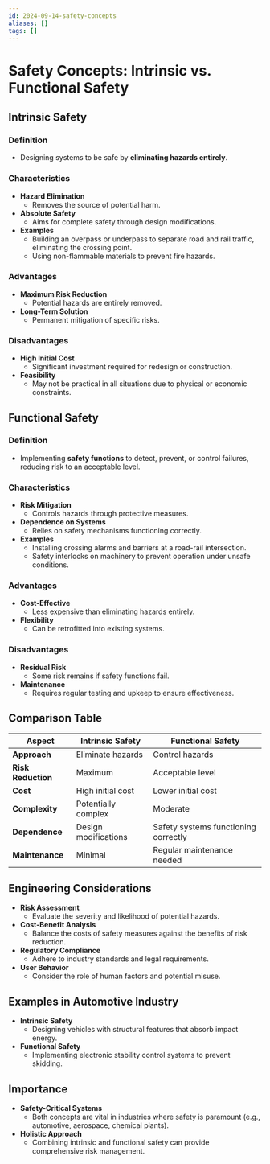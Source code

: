 ```yaml
---
id: 2024-09-14-safety-concepts
aliases: []
tags: []
---
```


# Safety Concepts: Intrinsic vs. Functional Safety

## Intrinsic Safety

### Definition

- Designing systems to be safe by **eliminating hazards entirely**.

### Characteristics

- **Hazard Elimination**
  - Removes the source of potential harm.
- **Absolute Safety**
  - Aims for complete safety through design modifications.
- **Examples**
  - Building an overpass or underpass to separate road and rail traffic, eliminating the crossing point.
  - Using non-flammable materials to prevent fire hazards.

### Advantages

- **Maximum Risk Reduction**
  - Potential hazards are entirely removed.
- **Long-Term Solution**
  - Permanent mitigation of specific risks.

### Disadvantages

- **High Initial Cost**
  - Significant investment required for redesign or construction.
- **Feasibility**
  - May not be practical in all situations due to physical or economic constraints.

## Functional Safety

### Definition

- Implementing **safety functions** to detect, prevent, or control failures, reducing risk to an acceptable level.

### Characteristics

- **Risk Mitigation**
  - Controls hazards through protective measures.
- **Dependence on Systems**
  - Relies on safety mechanisms functioning correctly.
- **Examples**
  - Installing crossing alarms and barriers at a road-rail intersection.
  - Safety interlocks on machinery to prevent operation under unsafe conditions.

### Advantages

- **Cost-Effective**
  - Less expensive than eliminating hazards entirely.
- **Flexibility**
  - Can be retrofitted into existing systems.

### Disadvantages

- **Residual Risk**
  - Some risk remains if safety functions fail.
- **Maintenance**
  - Requires regular testing and upkeep to ensure effectiveness.

## Comparison Table

| Aspect             | Intrinsic Safety     | Functional Safety                    |
| ------------------ | -------------------- | ------------------------------------ |
| **Approach**       | Eliminate hazards    | Control hazards                      |
| **Risk Reduction** | Maximum              | Acceptable level                     |
| **Cost**           | High initial cost    | Lower initial cost                   |
| **Complexity**     | Potentially complex  | Moderate                             |
| **Dependence**     | Design modifications | Safety systems functioning correctly |
| **Maintenance**    | Minimal              | Regular maintenance needed           |

## Engineering Considerations

- **Risk Assessment**
  - Evaluate the severity and likelihood of potential hazards.
- **Cost-Benefit Analysis**
  - Balance the costs of safety measures against the benefits of risk reduction.
- **Regulatory Compliance**
  - Adhere to industry standards and legal requirements.
- **User Behavior**
  - Consider the role of human factors and potential misuse.

## Examples in Automotive Industry

- **Intrinsic Safety**
  - Designing vehicles with structural features that absorb impact energy.
- **Functional Safety**
  - Implementing electronic stability control systems to prevent skidding.

## Importance

- **Safety-Critical Systems**
  - Both concepts are vital in industries where safety is paramount (e.g., automotive, aerospace, chemical plants).
- **Holistic Approach**
  - Combining intrinsic and functional safety can provide comprehensive risk management.
